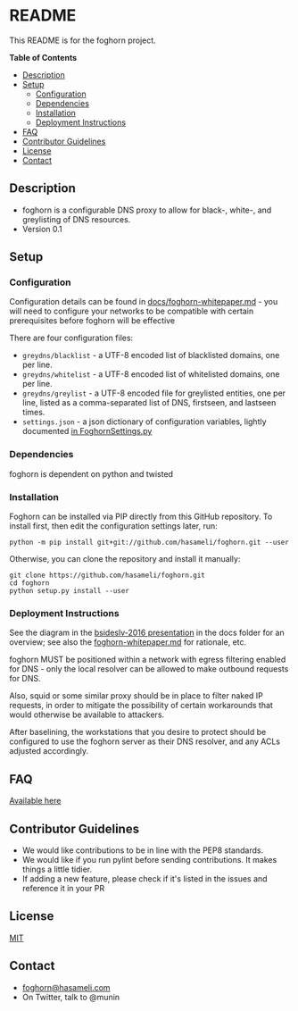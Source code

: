 # README

This README is for the foghorn project.

**Table of Contents**

- [Description](#description)
- [Setup](#setup)
  - [Configuration](#configuration)
  - [Dependencies](#dependencies)
  - [Installation](#installation)
  - [Deployment Instructions](#deployment-instructions)
- [FAQ](#faq)
- [Contributor Guidelines](#contributor-guidelines)
- [License](#license)
- [Contact](#contact)

## Description

* foghorn is a configurable DNS proxy to allow for black-, white-, and greylisting of DNS resources.
* Version 0.1

## Setup

### Configuration
Configuration details can be found in [docs/foghorn-whitepaper.md](https://github.com/hasameli/foghorn/blob/master/docs/foghorn-whitepaper.md) -
you will need to configure your networks to be compatible with certain
prerequisites before foghorn will be effective

There are four configuration files:
  * `greydns/blacklist` - a UTF-8 encoded list of blacklisted domains, one per line.
  * `greydns/whitelist` - a UTF-8 encoded list of whitelisted domains, one per line.
  * `greydns/greylist` - a UTF-8 encoded file for greylisted entities, one per line,
listed as a comma-separated list of DNS, firstseen, and lastseen times.
  * `settings.json` - a json dictionary of configuration variables, lightly documented
[in FoghornSettings.py](https://github.com/hasameli/foghorn/blob/master/foghornd/FoghornSettings.py)


### Dependencies
foghorn is dependent on python and twisted

### Installation
Foghorn can be installed via PIP directly from this GitHub repository. To install first, then edit the configuration settings later, run:

```
python -m pip install git+git://github.com/hasameli/foghorn.git --user
```

Otherwise, you can clone the repository and install it manually:
```
git clone https://github.com/hasameli/foghorn.git
cd foghorn
python setup.py install --user
```


### Deployment Instructions
See the diagram in the
[bsideslv-2016 presentation](https://github.com/hasameli/foghorn/raw/master/docs/bsides-preso.pdf)
in the docs folder for an overview; see also the
[foghorn-whitepaper.md](https://github.com/hasameli/foghorn/blob/master/docs/foghorn-whitepaper.md)
for rationale, etc.

foghorn MUST be positioned within a network with egress filtering
enabled for DNS - only the local resolver can be allowed to make
outbound requests for DNS.

Also, squid or some similar proxy should be in place to filter naked IP
requests, in order to mitigate the possibility of certain workarounds
that would otherwise be available to attackers.

After baselining, the workstations that you desire to protect should be
configured to use the foghorn server as their DNS resolver, and any ACLs
adjusted accordingly.

## FAQ

[Available here](https://github.com/hasameli/foghorn/blob/master/docs/FAQ.md)

## Contributor Guidelines

* We would like contributions to be in line with the PEP8 standards.
* We would like if you run pylint before sending contributions. It makes things a little tidier.
* If adding a new feature, please check if it's listed in the issues and reference it in your PR

## License

[MIT](https://github.com/hasameli/foghorn/blob/master/docs/LICENSING)

## Contact

* foghorn@hasameli.com
* On Twitter, talk to @munin
